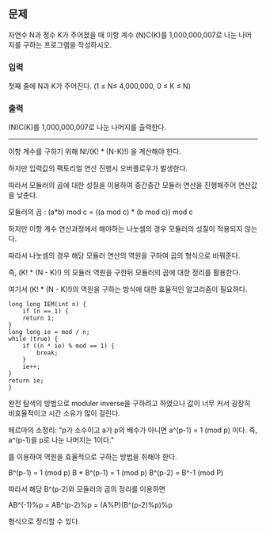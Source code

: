 ## 문제

자연수 N과 정수 K가 주어졌을 때 이항 계수 (N)C(K)를 1,000,000,007로 나눈 나머지를 구하는 프로그램을 작성하시오.


### 입력

첫째 줄에 N과 K가 주어진다. (1 ≤  N≤ 4,000,000, 0 ≤ K ≤ N)


### 출력

(N)C(K)를 1,000,000,007로 나눈 나머지를 출력한다.


---

이항 계수를 구하기 위해 N!/(K! * (N-K)!) 을 계산해야 한다.

하지만 입력값의 팩토리얼 연산 진행시 오버플로우가 발생한다.

따라서 모듈러의 곱에 대한 성질을 이용하여 중간중간 모듈러 연산을 진행해주어 연산값을 낮춘다.


모듈러의 곱 : (a*b) mod c = ((a mod c) * (b mod c)) mod c

하지만 이항 계수 연산과정에서 해야하는 나눗셈의 경우 모듈러의 성질이 적용되지 않는다.

따라서 나눗셈의 경우 해당 모듈러 연산의 역원을 구하여 곱의 형식으로 바꿔준다.

즉,  (K! * (N - K)!) 의 모듈러 역원을 구한뒤 모듈러의 곱에 대한 정리를 활용한다.

여기서 (K! * (N - K)!)의 역원을 구하는 방식에 대한 효율적인 알고리즘이 필요하다.

    long long IEM(int n) {
        if (n == 1) {
        return 1;
    }
    long long ie = mod / n;
    while (true) {
        if ((n * ie) % mod == 1) {
            break;
        }
        ie++;
    }
    return ie;
    }

완전 탐색의 방법으로 moduler inverse을 구하려고 하였으나 값이 너무 커서 굉장히 비효율적이고 시간 소유가 많이 걸린다.

페르마의 소정리: 
"p가 소수이고 a가 p의 배수가 아니면 a^(p-1) = 1 (mod p) 이다. 즉, a^(p-1)을 p로 나눈 나머지는 1이다."

를 이용하여 역원을 효율적으로 구하는 방법을 취해야 한다.

B^(p-1) = 1 (mod p)
B * B^(p-1) = 1 (mod p)
B^(p-2) = B^-1 (mod P)

따라서 해당 B^(p-2)와 모듈러의 곱의 정리를 이용하면

AB^(-1)%p = AB^(p-2)%p = (A%P)(B^(p-2)%p)%p

형식으로 정리할 수 있다.


